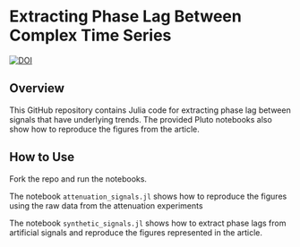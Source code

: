 # Extracting Phase Lag Between Complex Time Series
[![DOI](https://zenodo.org/badge/838015791.svg)](https://zenodo.org/doi/10.5281/zenodo.13212396)


## Overview

This GitHub repository contains Julia code for extracting phase lag between signals that have underlying trends.
The provided Pluto notebooks also show how to reproduce the figures from the article.

## How to Use

Fork the repo and run the notebooks.

The notebook `attenuation_signals.jl` shows how to reproduce the figures using the raw data from the attenuation experiments

The notebook `synthetic_signals.jl` shows how to extract phase lags from artificial signals and reproduce the figures represented in the article.

 

